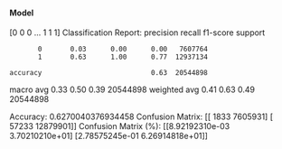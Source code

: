 #### Model
[0 0 0 ... 1 1 1]
Classification Report:
              precision    recall  f1-score   support

           0       0.03      0.00      0.00   7607764
           1       0.63      1.00      0.77  12937134

    accuracy                           0.63  20544898
   macro avg       0.33      0.50      0.39  20544898
weighted avg       0.41      0.63      0.49  20544898

Accuracy: 0.6270040376934458
Confusion Matrix:
[[    1833  7605931]
 [   57233 12879901]]
Confusion Matrix (%):
[[8.92192310e-03 3.70210210e+01]
 [2.78575245e-01 6.26914818e+01]]
